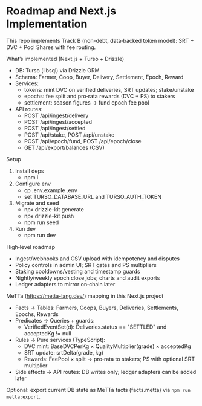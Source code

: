 # Roadmap and Next.js Implementation

This repo implements Track B (non-debt, data‑backed token model): SRT + DVC + Pool Shares with fee routing.

What’s implemented (Next.js + Turso + Drizzle)

- DB: Turso (libsql) via Drizzle ORM
- Schema: Farmer, Coop, Buyer, Delivery, Settlement, Epoch, Reward
- Services:
  - tokens: mint DVC on verified deliveries, SRT updates; stake/unstake
  - epochs: fee split and pro‑rata rewards (DVC + PS) to stakers
  - settlement: season figures → fund epoch fee pool
- API routes:
  - POST /api/ingest/delivery
  - POST /api/ingest/accepted
  - POST /api/ingest/settled
  - POST /api/stake, POST /api/unstake
  - POST /api/epoch/fund, POST /api/epoch/close
  - GET  /api/export/balances (CSV)

Setup

1) Install deps
   - npm i
2) Configure env
   - cp .env.example .env
   - set TURSO_DATABASE_URL and TURSO_AUTH_TOKEN
3) Migrate and seed
   - npx drizzle-kit generate
   - npx drizzle-kit push
   - npm run seed
4) Run dev
   - npm run dev

High‑level roadmap

- Ingest/webhooks and CSV upload with idempotency and disputes
- Policy controls in admin UI; SRT gates and PS multipliers
- Staking cooldowns/vesting and timestamp guards
- Nightly/weekly epoch close jobs; charts and audit exports
- Ledger adapters to mirror on‑chain later

MeTTa (https://metta-lang.dev/) mapping in this Next.js project

- Facts → Tables: Farmers, Coops, Buyers, Deliveries, Settlements, Epochs, Rewards
- Predicates → Queries + guards:
  - VerifiedEventSet(d): Deliveries.status == "SETTLED" and acceptedKg != null
- Rules → Pure services (TypeScript):
  - DVC mint: BaseDVCPerKg × QualityMultiplier(grade) × acceptedKg
  - SRT update: srtDelta(grade, kg)
  - Rewards: FeePool × split → pro‑rata to stakers; PS with optional SRT multiplier
- Side effects → API routes: DB writes only; ledger adapters can be added later

Optional: export current DB state as MeTTa facts (facts.metta) via `npm run metta:export`.
